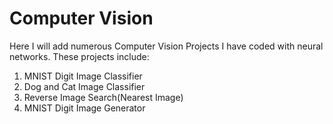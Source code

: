 # Computer Vision
Here I will add numerous Computer Vision Projects I have coded with neural networks. These projects include:

1. MNIST Digit Image Classifier
2. Dog and Cat Image Classifier
3. Reverse Image Search(Nearest Image)
4. MNIST Digit Image Generator
